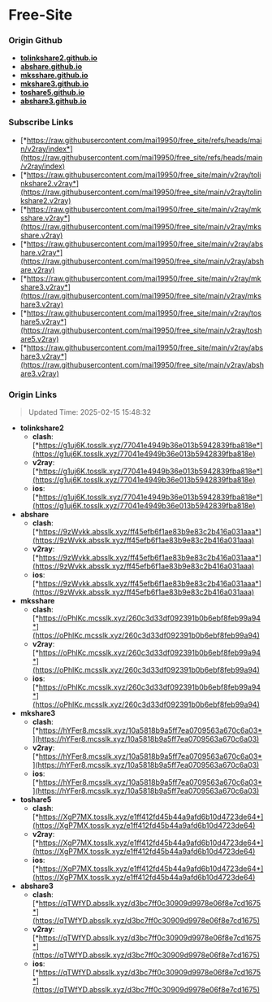 # Free-Site

### Origin Github

- [**tolinkshare2.github.io**](https://github.com/tolinkshare2/tolinkshare2.github.io)
- [**abshare.github.io**](https://github.com/abshare/abshare.github.io)
- [**mksshare.github.io**](https://github.com/mksshare/mksshare.github.io)
- [**mkshare3.github.io**](https://github.com/mkshare3/mkshare3.github.io)
- [**toshare5.github.io**](https://github.com/toshare5/toshare5.github.io)
- [**abshare3.github.io**](https://github.com/abshare3/abshare3.github.io)

### Subscribe Links

- [*https://raw.githubusercontent.com/mai19950/free_site/refs/heads/main/v2ray/index*](https://raw.githubusercontent.com/mai19950/free_site/refs/heads/main/v2ray/index)
- [*https://raw.githubusercontent.com/mai19950/free_site/main/v2ray/tolinkshare2.v2ray*](https://raw.githubusercontent.com/mai19950/free_site/main/v2ray/tolinkshare2.v2ray)
- [*https://raw.githubusercontent.com/mai19950/free_site/main/v2ray/mksshare.v2ray*](https://raw.githubusercontent.com/mai19950/free_site/main/v2ray/mksshare.v2ray)
- [*https://raw.githubusercontent.com/mai19950/free_site/main/v2ray/abshare.v2ray*](https://raw.githubusercontent.com/mai19950/free_site/main/v2ray/abshare.v2ray)
- [*https://raw.githubusercontent.com/mai19950/free_site/main/v2ray/mkshare3.v2ray*](https://raw.githubusercontent.com/mai19950/free_site/main/v2ray/mkshare3.v2ray)
- [*https://raw.githubusercontent.com/mai19950/free_site/main/v2ray/toshare5.v2ray*](https://raw.githubusercontent.com/mai19950/free_site/main/v2ray/toshare5.v2ray)
- [*https://raw.githubusercontent.com/mai19950/free_site/main/v2ray/abshare3.v2ray*](https://raw.githubusercontent.com/mai19950/free_site/main/v2ray/abshare3.v2ray)

### Origin Links

> Updated Time: 2025-02-15 15:48:32

- **tolinkshare2**
  - **clash**: [*https://g1uj6K.tosslk.xyz/77041e4949b36e013b5942839fba818e*](https://g1uj6K.tosslk.xyz/77041e4949b36e013b5942839fba818e)
  - **v2ray**: [*https://g1uj6K.tosslk.xyz/77041e4949b36e013b5942839fba818e*](https://g1uj6K.tosslk.xyz/77041e4949b36e013b5942839fba818e)
  - **ios**: [*https://g1uj6K.tosslk.xyz/77041e4949b36e013b5942839fba818e*](https://g1uj6K.tosslk.xyz/77041e4949b36e013b5942839fba818e)
- **abshare**
  - **clash**: [*https://9zWvkk.absslk.xyz/ff45efb6f1ae83b9e83c2b416a031aaa*](https://9zWvkk.absslk.xyz/ff45efb6f1ae83b9e83c2b416a031aaa)
  - **v2ray**: [*https://9zWvkk.absslk.xyz/ff45efb6f1ae83b9e83c2b416a031aaa*](https://9zWvkk.absslk.xyz/ff45efb6f1ae83b9e83c2b416a031aaa)
  - **ios**: [*https://9zWvkk.absslk.xyz/ff45efb6f1ae83b9e83c2b416a031aaa*](https://9zWvkk.absslk.xyz/ff45efb6f1ae83b9e83c2b416a031aaa)
- **mksshare**
  - **clash**: [*https://oPhlKc.mcsslk.xyz/260c3d33df092391b0b6ebf8feb99a94*](https://oPhlKc.mcsslk.xyz/260c3d33df092391b0b6ebf8feb99a94)
  - **v2ray**: [*https://oPhlKc.mcsslk.xyz/260c3d33df092391b0b6ebf8feb99a94*](https://oPhlKc.mcsslk.xyz/260c3d33df092391b0b6ebf8feb99a94)
  - **ios**: [*https://oPhlKc.mcsslk.xyz/260c3d33df092391b0b6ebf8feb99a94*](https://oPhlKc.mcsslk.xyz/260c3d33df092391b0b6ebf8feb99a94)
- **mkshare3**
  - **clash**: [*https://hYFer8.mcsslk.xyz/10a5818b9a5ff7ea0709563a670c6a03*](https://hYFer8.mcsslk.xyz/10a5818b9a5ff7ea0709563a670c6a03)
  - **v2ray**: [*https://hYFer8.mcsslk.xyz/10a5818b9a5ff7ea0709563a670c6a03*](https://hYFer8.mcsslk.xyz/10a5818b9a5ff7ea0709563a670c6a03)
  - **ios**: [*https://hYFer8.mcsslk.xyz/10a5818b9a5ff7ea0709563a670c6a03*](https://hYFer8.mcsslk.xyz/10a5818b9a5ff7ea0709563a670c6a03)
- **toshare5**
  - **clash**: [*https://XgP7MX.tosslk.xyz/e1ff412fd45b44a9afd6b10d4723de64*](https://XgP7MX.tosslk.xyz/e1ff412fd45b44a9afd6b10d4723de64)
  - **v2ray**: [*https://XgP7MX.tosslk.xyz/e1ff412fd45b44a9afd6b10d4723de64*](https://XgP7MX.tosslk.xyz/e1ff412fd45b44a9afd6b10d4723de64)
  - **ios**: [*https://XgP7MX.tosslk.xyz/e1ff412fd45b44a9afd6b10d4723de64*](https://XgP7MX.tosslk.xyz/e1ff412fd45b44a9afd6b10d4723de64)
- **abshare3**
  - **clash**: [*https://qTWfYD.absslk.xyz/d3bc7ff0c30909d9978e06f8e7cd1675*](https://qTWfYD.absslk.xyz/d3bc7ff0c30909d9978e06f8e7cd1675)
  - **v2ray**: [*https://qTWfYD.absslk.xyz/d3bc7ff0c30909d9978e06f8e7cd1675*](https://qTWfYD.absslk.xyz/d3bc7ff0c30909d9978e06f8e7cd1675)
  - **ios**: [*https://qTWfYD.absslk.xyz/d3bc7ff0c30909d9978e06f8e7cd1675*](https://qTWfYD.absslk.xyz/d3bc7ff0c30909d9978e06f8e7cd1675)
